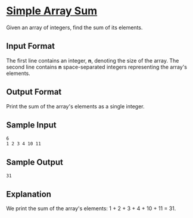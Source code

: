 # [Simple Array Sum](https://www.hackerrank.com/challenges/simple-array-sum/problem)

Given an array of integers, find the sum of its elements.

## Input Format

The first line contains an integer, **n**, denoting the size of the array. 
The second line contains **n** space-separated integers representing the array's elements.

## Output Format

Print the sum of the array's elements as a single integer.

## Sample Input
```
6
1 2 3 4 10 11
```

## Sample Output
```
31
```

## Explanation

We print the sum of the array's elements: 1 + 2 + 3 + 4 + 10 + 11 = 31.